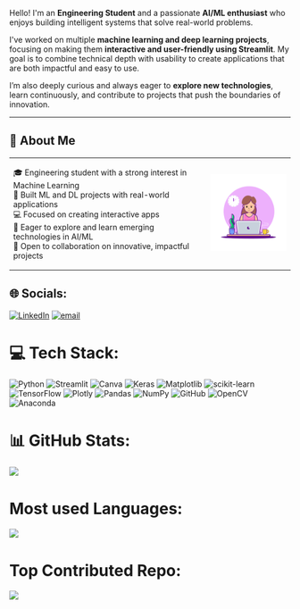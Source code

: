 Hello! I'm an **Engineering Student** and a passionate **AI/ML enthusiast** who enjoys building intelligent systems that solve real-world problems.

I've worked on multiple **machine learning and deep learning projects**, focusing on making them **interactive and user-friendly using Streamlit**. My goal is to combine technical depth with usability to create applications that are both impactful and easy to use.

I’m also deeply curious and always eager to **explore new technologies**, learn continuously, and contribute to projects that push the boundaries of innovation.

---
## 💫 About Me

<table>
<tr>
<td width="70%">

🎓 Engineering student with a strong interest in Machine Learning  
🤖 Built ML and DL projects with real-world applications  
💻 Focused on creating interactive apps   
🚀 Eager to explore and learn emerging technologies in AI/ML  
🤝 Open to collaboration on innovative, impactful projects  

</td>
<td>

<img src="https://github.com/GarimaSharma75/GarimaSharma75/blob/main/animation.gif?raw=true" width="200"/>

</td>
</tr>
</table>




## 🌐 Socials:
[![LinkedIn](https://img.shields.io/badge/LinkedIn-%230077B5.svg?logo=linkedin&logoColor=white)](https://linkedin.com/in/linkedin.com/in/garima-sharma-4610a8293) [![email](https://img.shields.io/badge/Email-D14836?logo=gmail&logoColor=white)](mailto:garimasharmapv@gmail.com) 

# 💻 Tech Stack:
![Python](https://img.shields.io/badge/python-3670A0?style=for-the-badge&logo=python&logoColor=ffdd54) ![Streamlit](https://img.shields.io/badge/Streamlit-%23FE4B4B.svg?style=for-the-badge&logo=streamlit&logoColor=white) ![Canva](https://img.shields.io/badge/Canva-%2300C4CC.svg?style=for-the-badge&logo=Canva&logoColor=white) ![Keras](https://img.shields.io/badge/Keras-%23D00000.svg?style=for-the-badge&logo=Keras&logoColor=white) ![Matplotlib](https://img.shields.io/badge/Matplotlib-%23ffffff.svg?style=for-the-badge&logo=Matplotlib&logoColor=black) ![scikit-learn](https://img.shields.io/badge/scikit--learn-%23F7931E.svg?style=for-the-badge&logo=scikit-learn&logoColor=white) ![TensorFlow](https://img.shields.io/badge/TensorFlow-%23FF6F00.svg?style=for-the-badge&logo=TensorFlow&logoColor=white) ![Plotly](https://img.shields.io/badge/Plotly-%233F4F75.svg?style=for-the-badge&logo=plotly&logoColor=white) ![Pandas](https://img.shields.io/badge/pandas-%23150458.svg?style=for-the-badge&logo=pandas&logoColor=white) ![NumPy](https://img.shields.io/badge/numpy-%23013243.svg?style=for-the-badge&logo=numpy&logoColor=white) ![GitHub](https://img.shields.io/badge/github-%23121011.svg?style=for-the-badge&logo=github&logoColor=white) ![OpenCV](https://img.shields.io/badge/opencv-%23white.svg?style=for-the-badge&logo=opencv&logoColor=white) ![Anaconda](https://img.shields.io/badge/Anaconda-%2344A833.svg?style=for-the-badge&logo=anaconda&logoColor=white)

# 📊 GitHub Stats:
![](https://github-readme-stats.vercel.app/api?username=GarimaSharma75&theme=tokyonight&hide_border=false&include_all_commits=true&count_private=false)<br/>

# Most used Languages:
![](https://github-readme-stats.vercel.app/api/top-langs/?username=GarimaSharma75&theme=tokyonight&hide_border=true&include_all_commits=false&count_private=false&layout=compact)



# Top Contributed Repo:
![](https://github-contributor-stats.vercel.app/api?username=GarimaSharma75&limit=5&theme=tokyonight&combine_all_yearly_contributions=true)

<!-- Proudly created with GPRM ( https://gprm.itsvg.in ) -->

